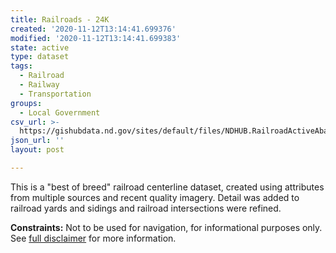 ```yaml
---
title: Railroads - 24K
created: '2020-11-12T13:14:41.699376'
modified: '2020-11-12T13:14:41.699383'
state: active
type: dataset
tags:
  - Railroad
  - Railway
  - Transportation
groups:
  - Local Government
csv_url: >-
  https://gishubdata.nd.gov/sites/default/files/NDHUB.RailroadActiveAbandoned.csv
json_url: ''
layout: post

---
```

<p>This is a "best of breed" railroad centerline dataset, created using attributes from multiple sources and recent quality imagery. Detail was added to railroad yards and sidings and railroad intersections were refined.</p>
<p><strong>Constraints:</strong> Not to be used for navigation, for informational purposes only. See <a href="/north-dakota-disclaimer">full disclaimer</a> for more information.</p>

